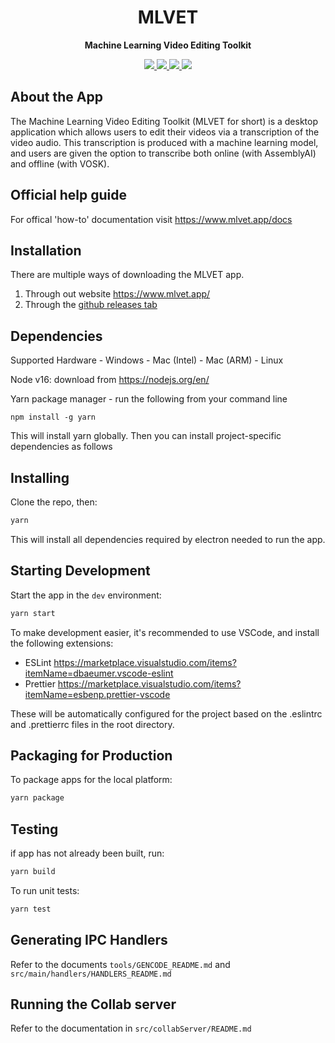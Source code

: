 <div align="center">
  <h1><strong>MLVET</strong></h1>
  <p>
    <strong>Machine Learning Video Editing Toolkit</strong>
  </p>
  <p>
    <a href="https://github.com/chloebrett/mlvet/actions/workflows/test.yml?query=branch%3Adevelop++Node.js+CI%22">
        <img src="https://img.shields.io/github/workflow/status/chloebrett/mlvet/Node.js%20CI/develop?label=build%20status"/>
    </a>
    <a href="https://github.com/chloebrett/mlvet/graphs/contributors">
        <img src="https://img.shields.io/github/contributors/chloebrett/mlvet" />
    </a>
    <a href="https://github.com/chloebrett/mlvet/releases">
        <img src="https://img.shields.io/github/v/release/chloebrett/mlvet"/>
    </a>
    <a href="https://github.com/chloebrett/mlvet/blob/develop/LICENSE">
        <img src="https://img.shields.io/github/license/chloebrett/mlvet"/>
    </a>
  </p>
</div>

## About the App

The Machine Learning Video Editing Toolkit (MLVET for short) is a desktop application which
allows users to edit their videos via a transcription of the video audio. This transcription
is produced with a machine learning model, and users are given the option to transcribe
both online (with AssemblyAI) and offline (with VOSK).

## Official help guide

For offical 'how-to' documentation visit https://www.mlvet.app/docs

## Installation

There are multiple ways of downloading the MLVET app.

1. Through out website https://www.mlvet.app/
2. Through the [github releases tab](https://github.com/chloebrett/mlvet/releases)

## Dependencies

Supported Hardware - Windows - Mac (Intel) - Mac (ARM) - Linux

Node v16: download from https://nodejs.org/en/

Yarn package manager - run the following from your command line

```
npm install -g yarn
```

This will install yarn globally. Then you can install project-specific dependencies as follows

## Installing

Clone the repo, then:

```bash
yarn
```

This will install all dependencies required by electron needed to run the app.

## Starting Development

Start the app in the `dev` environment:

```bash
yarn start
```

To make development easier, it's recommended to use VSCode, and install the following extensions:

- ESLint https://marketplace.visualstudio.com/items?itemName=dbaeumer.vscode-eslint
- Prettier https://marketplace.visualstudio.com/items?itemName=esbenp.prettier-vscode

These will be automatically configured for the project based on the .eslintrc and .prettierrc files in the root directory.

## Packaging for Production

To package apps for the local platform:

```bash
yarn package
```

## Testing

if app has not already been built, run:

```bash
yarn build
```

To run unit tests:

```bash
yarn test
```

## Generating IPC Handlers

Refer to the documents `tools/GENCODE_README.md` and `src/main/handlers/HANDLERS_README.md`

## Running the Collab server

Refer to the documentation in `src/collabServer/README.md`
